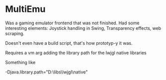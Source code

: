 # MultiEmu
Was a gaming emulator frontend that was not finished.  Had some interesting elements: Joystick handling in Swing, Transparency effects, web scraping.

Doesn't even have a build script, that's how prototyp-y it was.


Requires a vm arg adding the library path for the lwjgl native libraries

Something like

-Djava.library.path="D:\libs\lwjgl\native"
